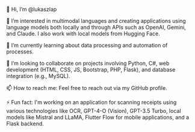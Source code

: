 👋 Hi, I’m @lukaszlap

👀 I’m interested in multimodal languages and creating applications using language models both locally and through APIs such as OpenAI, Gemini, and Claude. I also work with local models from Hugging Face.

🌱 I’m currently learning about data processing and automation of processes.

💞️ I’m looking to collaborate on projects involving Python, C#, web development (HTML, CSS, JS, Bootstrap, PHP, Flask), and database integration (e.g., MySQL).

📫 How to reach me: Feel free to reach out via my GitHub profile.

⚡ Fun fact: I'm working on an application for scanning receipts using various technologies like OCR, GPT-4-O (Vision), GPT-3.5 Turbo, local models like Mistral and LLaMA, Flutter Flow for mobile applications, and a Flask backend.
